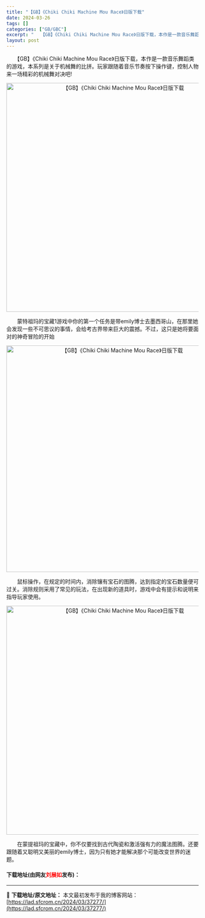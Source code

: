 ```yaml
---
title: "【GB】《Chiki Chiki Machine Mou Race》日版下载"
date: 2024-03-26
tags: []
categories: ["GB/GBC"]
excerpt: "　　【GB】《Chiki Chiki Machine Mou Race》日版下载，本作是一款音乐舞蹈类的游戏，本系列是关于机械舞的比拼。玩家跟随着音乐节奏按下操作键，控制人物来一场精彩的机械舞对决吧! 　　蒙特祖玛的宝藏1游戏中你的第一个任务是带emily博士去墨西哥山，在那里她会发现一些不可思议的&hellip;"
layout: post
---
```


 <p>　　【GB】《Chiki Chiki Machine Mou Race》日版下载，本作是一款音乐舞蹈类的游戏，本系列是关于机械舞的比拼。玩家跟随着音乐节奏按下操作键，控制人物来一场精彩的机械舞对决吧!</p> <p align="center"><img align="" border="0" src="https://lad.sfcrom.cn/wp-content/uploads/2024/03/20240326_66027f6b1bcf5.png" width="598" alt="【GB】《Chiki Chiki Machine Mou Race》日版下载" /></p> <p>　　蒙特祖玛的宝藏1游戏中你的第一个任务是带emily博士去墨西哥山，在那里她会发现一些不可思议的事情，会给考古界带来巨大的震撼。不过，这只是她将要面对的神奇冒险的开始</p> <p align="center"><img align="" border="0" src="https://lad.sfcrom.cn/wp-content/uploads/2024/03/20240326_66027f6bbaed9.png" width="592" alt="【GB】《Chiki Chiki Machine Mou Race》日版下载" /></p> <p>　　鼠标操作，在规定的时间内，消除镶有宝石的图腾，达到指定的宝石数量便可过关。消除规则采用了常见的玩法，在出现新的道具时，游戏中会有提示和说明来指导玩家使用。</p> <p align="center"><img align="" border="0" src="https://lad.sfcrom.cn/wp-content/uploads/2024/03/20240326_66027f6c83aef.png" width="598" alt="【GB】《Chiki Chiki Machine Mou Race》日版下载" /></p> <p>　　在蒙提祖玛的宝藏中，你不仅要找到古代陶瓷和激活强有力的魔法图腾。还要跟随着又聪明又美丽的emily博士，因为只有她才能解决那个可能改变世界的迷题。</p> <p><h4>下载地址(由网友<font color="red">刘展如</font>发布)：</h4></p> 

---
📖 **下载地址/原文地址：** 本文最初发布于我的博客网站：[https://lad.sfcrom.cn/2024/03/37277/](https://lad.sfcrom.cn/2024/03/37277/)

